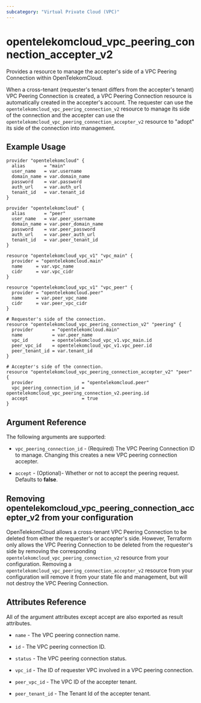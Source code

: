 ```yaml
---
subcategory: "Virtual Private Cloud (VPC)"
---
```


# opentelekomcloud_vpc_peering_connection_accepter_v2

Provides a resource to manage the accepter's side of a VPC Peering Connection within OpenTelekomCloud.

When a cross-tenant (requester's tenant differs from the accepter's tenant) VPC Peering Connection is created, a VPC Peering Connection resource is automatically created in the
accepter's account.
The requester can use the `opentelekomcloud_vpc_peering_connection_v2` resource to manage its side of the connection
and the accepter can use the `opentelekomcloud_vpc_peering_connection_accepter_v2` resource to "adopt" its side of the
connection into management.

## Example Usage

```hcl
provider "opentelekomcloud" {
  alias       = "main"
  user_name   = var.username
  domain_name = var.domain_name
  password    = var.password
  auth_url    = var.auth_url
  tenant_id   = var.tenant_id
}

provider "opentelekomcloud" {
  alias       = "peer"
  user_name   = var.peer_username
  domain_name = var.peer_domain_name
  password    = var.peer_password
  auth_url    = var.peer_auth_url
  tenant_id   = var.peer_tenant_id
}

resource "opentelekomcloud_vpc_v1" "vpc_main" {
  provider = "opentelekomcloud.main"
  name     = var.vpc_name
  cidr     = var.vpc_cidr
}

resource "opentelekomcloud_vpc_v1" "vpc_peer" {
  provider = "opentelekomcloud.peer"
  name     = var.peer_vpc_name
  cidr     = var.peer_vpc_cidr
}

# Requester's side of the connection.
resource "opentelekomcloud_vpc_peering_connection_v2" "peering" {
  provider       = "opentelekomcloud.main"
  name           = var.peer_name
  vpc_id         = opentelekomcloud_vpc_v1.vpc_main.id
  peer_vpc_id    = opentelekomcloud_vpc_v1.vpc_peer.id
  peer_tenant_id = var.tenant_id
}

# Accepter's side of the connection.
resource "opentelekomcloud_vpc_peering_connection_accepter_v2" "peer" {
  provider                  = "opentelekomcloud.peer"
  vpc_peering_connection_id = opentelekomcloud_vpc_peering_connection_v2.peering.id
  accept                    = true
}
```

## Argument Reference

The following arguments are supported:

* `vpc_peering_connection_id` - (Required) The VPC Peering Connection ID to manage. Changing this creates a new VPC peering connection accepter.

* `accept` - (Optional)- Whether or not to accept the peering request. Defaults to **false**.


## Removing opentelekomcloud_vpc_peering_connection_accepter_v2 from your configuration

OpenTelekomCloud allows a cross-tenant VPC Peering Connection to be deleted from either the requester's or accepter's side. However, Terraform only allows the VPC Peering Connection to be deleted from the requester's side by removing the corresponding `opentelekomcloud_vpc_peering_connection_v2` resource from your configuration. Removing a `opentelekomcloud_vpc_peering_connection_accepter_v2` resource from your configuration will remove it from your state file and management, but will not destroy the VPC Peering Connection.

## Attributes Reference

All of the argument attributes except accept are also exported as result attributes.

* `name` - 	The VPC peering connection name.

* `id` - The VPC peering connection ID.

* `status` - The VPC peering connection status.

* `vpc_id` - The ID of requester VPC involved in a VPC peering connection.

* `peer_vpc_id` - The VPC ID of the accepter tenant.

* `peer_tenant_id` - The Tenant Id of the accepter tenant.
